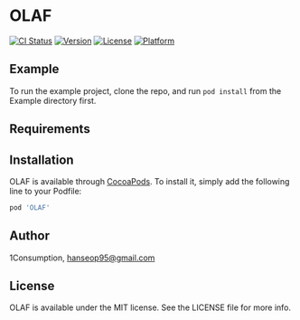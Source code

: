 # OLAF

[![CI Status](https://img.shields.io/travis/1Consumption/OLAF.svg?style=flat)](https://travis-ci.org/1Consumption/OLAF)
[![Version](https://img.shields.io/cocoapods/v/OLAF.svg?style=flat)](https://cocoapods.org/pods/OLAF)
[![License](https://img.shields.io/cocoapods/l/OLAF.svg?style=flat)](https://cocoapods.org/pods/OLAF)
[![Platform](https://img.shields.io/cocoapods/p/OLAF.svg?style=flat)](https://cocoapods.org/pods/OLAF)

## Example

To run the example project, clone the repo, and run `pod install` from the Example directory first.

## Requirements

## Installation

OLAF is available through [CocoaPods](https://cocoapods.org). To install
it, simply add the following line to your Podfile:

```ruby
pod 'OLAF'
```

## Author

1Consumption, hanseop95@gmail.com

## License

OLAF is available under the MIT license. See the LICENSE file for more info.
